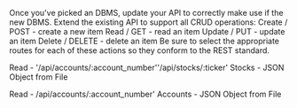Once you've picked an DBMS, update your API to correctly make use if the new DBMS.
Extend the existing API to support all CRUD operations:
Create / POST - create a new item
Read / GET - read an item
Update / PUT - update an item
Delete / DELETE - delete an item
Be sure to select the appropriate routes for each of these actions so they conform to the REST standard.


Read - '/api/accounts/:account_number''/api/stocks/:ticker' Stocks - JSON Object from File

Read - /api/accounts/:account_number' Accounts - JSON Object from File
